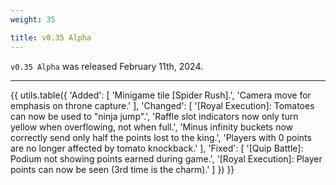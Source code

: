 ```yaml
---
weight: 35

title: v0.35 Alpha
---
```


`v0.35 Alpha` was released February 11th, 2024.

----

{{ utils.table({
    'Added': [
        'Minigame tile [Spider Rush].',
        'Camera move for emphasis on throne capture.'
    ],
    'Changed': [
        '[Royal Execution]: Tomatoes can now be used to "ninja jump".',
        'Raffle slot indicators now only turn yellow when overflowing, not when full.',
        'Minus infinity buckets now correctly send only half the points lost to the king.',
        'Players with 0 points are no longer affected by tomato knockback.'
    ],
    'Fixed': [
        '[Quip Battle]: Podium not showing points earned during game.',
        '[Royal Execution]: Player points can now be seen (3rd time is the charm).'
    ]
}) }}
